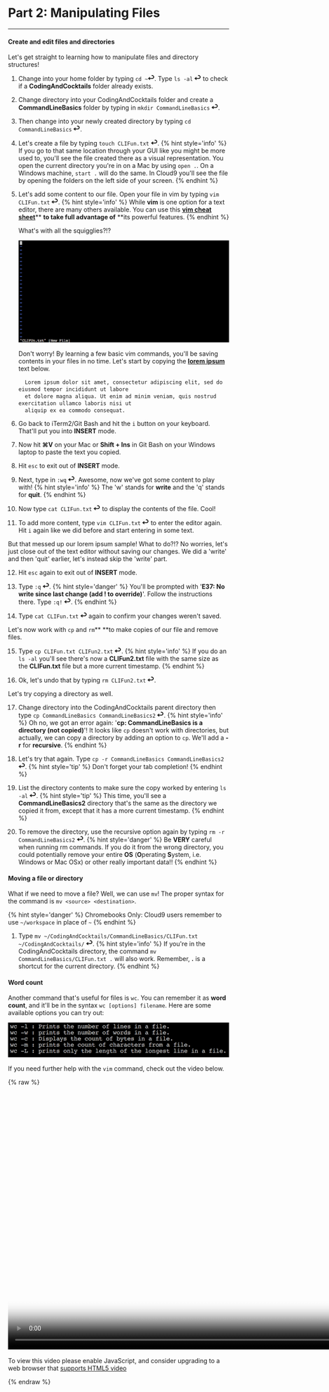# Part 2: Manipulating Files

---

#### Create and edit files and directories

Let's get straight to learning how to manipulate files and directory structures!

1. Change into your home folder by typing `cd ~`![](images/enter.png). Type `ls -al` ![](images/enter.png) to check if a **CodingAndCocktails** folder already exists.

2. Change directory into your CodingAndCocktails folder and create a **CommandLineBasics** folder by typing in `mkdir CommandLineBasics` ![](images/enter.png).

3. Then change into your newly created directory by typing `cd CommandLineBasics` ![](images/enter.png).

4. Let's create a file by typing `touch CLIFun.txt` ![](images/enter.png).
    {% hint style='info' %}
If you go to that same location through your GUI like you might be more used to, you'll see the file created there as a visual representation. You open the current directory you're in on a Mac by using `open .`. On a Windows machine, `start .` will do the same. In Cloud9 you'll see the file by opening the folders on the left side of your screen.
    {% endhint %}

5. Let's add some content to our file. Open your file in vim by typing `vim CLIFun.txt` ![](images/enter.png).
    {% hint style='info' %}
While **vim** is one option for a text editor, there are many others available. You can use this [**vim cheat sheet**](https://vim.rtorr.com/)** **to take full advantage of** **its powerful features.
    {% endhint %}

   What's with all the squigglies?!?

   ![](/images/vim_squigglies.png)

   Don't worry! By learning a few basic vim commands, you'll be saving contents in your files in no time. Let's start by copying the [**lorem ipsum**](https://en.wikipedia.org/wiki/Lorem_ipsum) text below.

    ```
      Lorem ipsum dolor sit amet, consectetur adipiscing elit, sed do eiusmod tempor incididunt ut labore
      et dolore magna aliqua. Ut enim ad minim veniam, quis nostrud exercitation ullamco laboris nisi ut
      aliquip ex ea commodo consequat.
      ```
6. Go back to iTerm2/Git Bash and hit the `i` button on your keyboard. That'll put you into **INSERT** mode.

7. Now hit **⌘V** on your Mac or **Shift + Ins** in Git Bash on your Windows laptop to paste the text you copied.

8. Hit `esc` to exit out of **INSERT** mode.

9. Next, type in `:wq` ![](images/enter.png). Awesome, now we've got some content to play with!
    {% hint style='info' %}
The 'w' stands for **write** and the 'q' stands for **quit**.
    {% endhint %}

10. Now type `cat CLIFun.txt` ![](images/enter.png) to display the contents of the file. Cool!

11. To add more content, type `vim CLIFun.txt` ![](images/enter.png) to enter the editor again. Hit `i` again like we did before and start entering in some text.

   But that messed up our lorem ipsum sample! What to do?!? No worries, let's just close out of the text editor without saving our changes. We did a 'write' and then 'quit' earlier, let's instead skip the 'write' part.

12. Hit `esc` again to exit out of **INSERT** mode.

13. Type `:q` ![](images/enter.png).
      {% hint style='danger' %}
You'll be prompted with '**E37: No write since last change \(add ! to override\)**'. Follow the instructions there. Type `:q!` ![](images/enter.png).
      {% endhint %}

14. Type `cat CLIFun.txt` ![](images/enter.png) again to confirm your changes weren't saved.

   Let's now work with `cp` and `rm`** **to make copies of our file and remove files.

15. Type `cp CLIFun.txt CLIFun2.txt` ![](images/enter.png).
      {% hint style='info' %}
If you do an `ls -al` you'll see there's now a **CLIFun2.txt** file with the same size as the **CLIFun.txt** file but a more current timestamp.
      {% endhint %}

16. Ok, let's undo that by typing `rm CLIFun2.txt` ![](images/enter.png).

   Let's try copying a directory as well.

17. Change directory into the CodingAndCocktails parent directory then type `cp CommandLineBasics CommandLineBasics2` ![](images/enter.png).
      {% hint style='info' %}
Oh no, we got an error again: '**cp: CommandLineBasics is a directory \(not copied\)**'! It looks like `cp` doesn't work with directories, but actually, we can copy a directory by adding an option to `cp`. We'll add a **-r** for **recursive**.
      {% endhint %}

18. Let's try that again. Type `cp -r CommandLineBasics CommandLineBasics2` ![](images/enter.png).
      {% hint style='tip' %}
Don't forget your tab completion!
      {% endhint %}

19. List the directory contents to make sure the copy worked by entering `ls -al` ![](images/enter.png).
      {% hint style='tip' %}
This time, you'll see a **CommandLineBasics2** directory that's the same as the directory we copied it from, except that it has a more current timestamp.
      {% endhint %}

20. To remove the directory, use the recursive option again by typing `rm -r CommandLineBasics2` ![](images/enter.png).
      {% hint style='danger' %}
Be **VERY** careful when running rm commands. If you do it from  the wrong directory, you could potentially remove your entire **OS** \(**O**perating **S**ystem, i.e. Windows or Mac OSx\) or other really important data!!
      {% endhint %}

#### Moving a file or directory

What if we need to move a file? Well, we can use `mv`! The proper syntax for the command is `mv <source> <destination>`.

{% hint style='danger' %}
Chromebooks Only: Cloud9 users remember to use `~/workspace` in place of `~`
{% endhint %}

1. Type `mv ~/CodingAndCocktails/CommandLineBasics/CLIFun.txt ~/CodingAndCocktails/` ![](images/enter.png).
      {% hint style='info' %}
If you're in the CodingAndCocktails directory, the command `mv CommandLineBasics/CLIFun.txt .` will also work. Remember, **.** is a shortcut for the current directory.
      {% endhint %}


#### Word count

Another command that's useful for files is `wc`. You can remember it as **word count**, and it'll be in the syntax `wc [options] filename`. Here are some available options you can try out:

![](/images/wc_options.png)

If you need further help with the `vim` command, check out the video below.

{% raw %}
  <video id="CLI_Part2" class="video-js" controls preload="auto" width="900" height="600"
  poster="CLI_Part2.jpg" data-setup="{}">
  <source src="videos/CLI_Part2.mp4" type='video/mp4'>
  <p class="vjs-no-js">
    To view this video please enable JavaScript, and consider upgrading to a web browser that
    <a href="http://videojs.com/html5-video-support/" target="_blank">supports HTML5 video</a>
  </p>
  </video>
{% endraw %}
